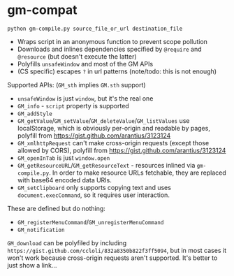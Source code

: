
# gm-compat

```
python gm-compile.py source_file_or_url destination_file
```

* Wraps script in an anonymous function to prevent scope pollution
* Downloads and inlines dependencies specified by `@require` and `@resource` (but doesn't execute the latter)
* Polyfills `unsafeWindow` and most of the GM APIs 
* (CS specific) escapes `?` in url patterns (note/todo: this is not enough)

Supported APIs: (`GM_sth` implies `GM.sth` support)
* `unsafeWindow` is just `window`, but it's the real one
* `GM_info` - `script` property is supported
* `GM_addStyle`
* `GM_getValue`/`GM_setValue`/`GM_deleteValue`/`GM_listValues` use localStorage, which is obviously per-origin and readable by pages, polyfill from https://gist.github.com/arantius/3123124
* `GM_xmlhttpRequest` can't make cross-origin requests (except those allowed by CORS), polyfill from https://gist.github.com/arantius/3123124
* `GM_openInTab` is just `window.open`
* `GM_getResourceURL`/`GM_getResourceText` - resources inlined via `gm-compile.py`. In order to make resource URLs fetchable, they are replaced with base64 encoded data URIs.
* `GM_setClipboard` only supports copying text and uses `document.execCommand`, so it requires user interaction.

These are defined but do nothing:
* `GM_registerMenuCommand`/`GM_unregisterMenuCommand`
* `GM_notification`

`GM_download` can be polyfiled by including `https://gist.github.com/ccloli/832a8350b822f3ff5094`, but in most cases it won't work because  cross-origin requests aren't supported. It's better to just show a link...


